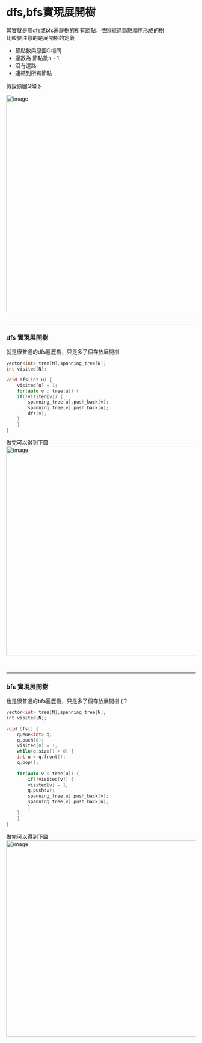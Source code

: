 # dfs,bfs實現展開樹
其實就是用dfs或bfs遍歷樹的所有節點，依照經過節點順序形成的樹 <br>
比較要注意的是展開樹的定義 <br>
- 節點數與原圖G相同
- 邊數為 節點數n - 1
- 沒有還路
- 連結到所有節點

假設原圖G如下 <br>

<img width="529" height="577" alt="image" src="https://github.com/user-attachments/assets/01d025a9-3d0d-4eb9-bb32-e18b6d05d1ad" />
<br>
<br>

---
### dfs 實現展開樹
就是很普通的dfs遍歷樹，只是多了個存放展開樹 <br>
``` cpp
vector<int> tree[N],spanning_tree[N];
int visited[N];

void dfs(int u) {
    visited[u] = 1;
    for(auto v : tree[u]) {
	if(!visited[v]) {
	    spanning_tree[u].push_back(v);
	    spanning_tree[v].push_back(u);
	    dfs(v);
	}
    }
}
```

做完可以得到下圖 <br>
<img width="592" height="557" alt="image" src="https://github.com/user-attachments/assets/d088ba90-1249-4ffc-8510-47c280017413" />

<br>

---
### bfs 實現展開樹
也是很普通的bfs遍歷樹，只是多了個存放展開樹 ( ?
``` cpp
vector<int> tree[N],spanning_tree[N];
int visited[N];

void bfs() {
    queue<int> q;
    q.push(0);
    visited[0] = 1;
    while(q.size() > 0) {
	int u = q.front();
	q.pop();
		
	for(auto v : tree[u]) {
	    if(!visited[v]) {
		visited[v] = 1;
		q.push(v);
		spanning_tree[u].push_back(v);
		spanning_tree[v].push_back(u);
	    }
	}
    }
}
```
做完可以得到下圖 <br>
<img width="515" height="523" alt="image" src="https://github.com/user-attachments/assets/e721a8c6-9f83-4288-bf08-dde9f08eccfc" />

